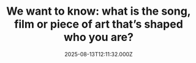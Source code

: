 ---
title: "We want to know: what is the song, film or piece of art that’s shaped who you are?"
date: 2025-08-13T12:11:32.000Z
category: Human Kindness
externalLink: "https://www.positive.news/society/what-is-the-song-film-or-piece-of-art-thats-shaped-who-you-are/"
image: ""
excerpt: "Art can be life-changing for many of us, offering comfort during tough times, but what specific piece of art has left its mark on you? The post We want to know: what is the song, film or piece of art that’s shaped who you are? appeared first on Positive News.…"
---